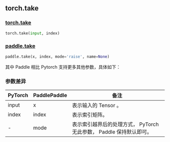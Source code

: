 ## torch.take
### [torch.take](https://pytorch.org/docs/stable/generated/torch.take.html?highlight=torch+take#torch.take)

```python
torch.take(input, index)
```

### [paddle.take](https://www.paddlepaddle.org.cn/documentation/docs/zh/api/paddle/take_cn.html#take)

```python
paddle.take(x, index, mode='raise', name=None)
```

其中 Paddle 相比 Pytorch 支持更多其他参数，具体如下：
### 参数差异
| PyTorch       | PaddlePaddle | 备注                                                   |
| ------------- | ------------ | ------------------------------------------------------ |
| input          | x         | 表示输入的 Tensor 。                                     |
| index           | index            | 表示索引矩阵。               |
| -           | mode            | 表示索引越界后的处理方式， PyTorch 无此参数， Paddle 保持默认即可。               |
